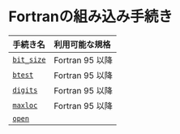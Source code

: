 # Fortranの組み込み手続き #

|手続き名|利用可能な規格|
|:-|:-|
|[`bit_size`](ReadMe/bit_size.md)|Fortran 95 以降|
|[`btest`](ReadMe/btest.md)|Fortran 95 以降|
|[`digits`](ReadMe/digits.md)|Fortran 95 以降|
|[`maxloc`](ReadMe/maxloc.md)|Fortran 95 以降|
|[`open`](ReadMe/open.md)|
